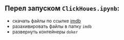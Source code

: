 ## Перел запуском `ClickHoues.ipynb`:

- скачать файлы по ссылке [imdb](https://datasets.imdbws.com/)
- разахивировать файлы в папку `imdb`
- развернуть контейнеры `doker`
